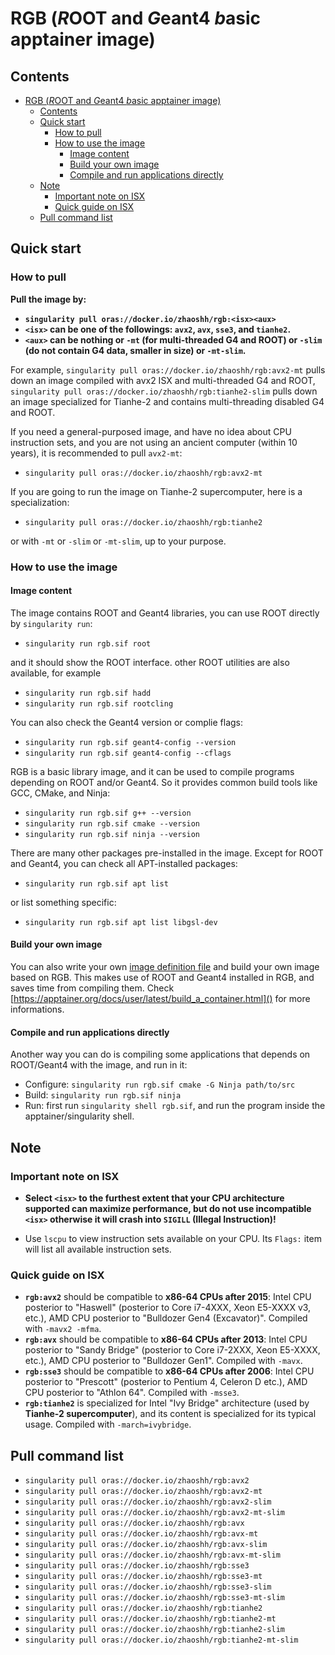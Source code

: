 # RGB (*R*OOT and *G*eant4 *b*asic apptainer image)

## Contents

- [RGB (*R*OOT and *G*eant4 *b*asic apptainer image)](#rgb-root-and-geant4-basic-apptainer-image)
  - [Contents](#contents)
  - [Quick start](#quick-start)
    - [How to pull](#how-to-pull)
    - [How to use the image](#how-to-use-the-image)
      - [Image content](#image-content)
      - [Build your own image](#build-your-own-image)
      - [Compile and run applications directly](#compile-and-run-applications-directly)
  - [Note](#note)
    - [Important note on ISX](#important-note-on-isx)
    - [Quick guide on ISX](#quick-guide-on-isx)
  - [Pull command list](#pull-command-list)

## Quick start

### How to pull

**Pull the image by:**

- **`singularity pull oras://docker.io/zhaoshh/rgb:<isx><aux>`**
- **`<isx>` can be one of the followings: `avx2`, `avx`, `sse3`, and `tianhe2`.**
- **`<aux>` can be nothing or `-mt` (for multi-threaded G4 and ROOT) or `-slim` (do not contain G4 data, smaller in size) or `-mt-slim`.**

For example, `singularity pull oras://docker.io/zhaoshh/rgb:avx2-mt` pulls down an image compiled with avx2 ISX and multi-threaded G4 and ROOT, `singularity pull oras://docker.io/zhaoshh/rgb:tianhe2-slim` pulls down an image specialized for Tianhe-2 and contains multi-threading disabled G4 and ROOT.

If you need a general-purposed image, and have no idea about CPU instruction sets, and you are not using an ancient computer (within 10 years), it is recommended to pull `avx2-mt`:

- `singularity pull oras://docker.io/zhaoshh/rgb:avx2-mt`

If you are going to run the image on Tianhe-2 supercomputer, here is a specialization:

- `singularity pull oras://docker.io/zhaoshh/rgb:tianhe2`

or with `-mt` or `-slim` or `-mt-slim`, up to your purpose.

### How to use the image

#### Image content

The image contains ROOT and Geant4 libraries, you can use ROOT directly by `singularity run`:

- `singularity run rgb.sif root`

and it should show the ROOT interface. other ROOT utilities are also available, for example

- `singularity run rgb.sif hadd`
- `singularity run rgb.sif rootcling`

You can also check the Geant4 version or complie flags:

- `singularity run rgb.sif geant4-config --version`
- `singularity run rgb.sif geant4-config --cflags`

RGB is a basic library image, and it can be used to compile programs depending on ROOT and/or Geant4.
So it provides common build tools like GCC, CMake, and Ninja:

- `singularity run rgb.sif g++ --version`
- `singularity run rgb.sif cmake --version`
- `singularity run rgb.sif ninja --version`

There are many other packages pre-installed in the image.
Except for ROOT and Geant4, you can check all APT-installed packages:

- `singularity run rgb.sif apt list`

or list something specific:

- `singularity run rgb.sif apt list libgsl-dev`

#### Build your own image

You can also write your own [image definition file](https://apptainer.org/docs/user/latest/definition_files.html) and build your own image based on RGB.
This makes use of ROOT and Geant4 installed in RGB, and saves time from compiling them.
Check [https://apptainer.org/docs/user/latest/build_a_container.html]() for more informations.

#### Compile and run applications directly

Another way you can do is compiling some applications that depends on ROOT/Geant4 with the image, and run in it:

- Configure: `singularity run rgb.sif cmake -G Ninja path/to/src`
- Build: `singularity run rgb.sif ninja`
- Run: first run `singularity shell rgb.sif`, and run the program inside the apptainer/singularity shell.

## Note

### Important note on ISX

- **Select `<isx>` to the furthest extent that your CPU architecture supported can maximize performance, but do not use incompatible `<isx>` otherwise it will crash into `SIGILL` (Illegal Instruction)!**

- Use `lscpu` to view instruction sets available on your CPU. Its `Flags:` item will list all available instruction sets.

### Quick guide on ISX

- **`rgb:avx2`** should be compatible to **x86-64 CPUs after 2015**: Intel CPU posterior to "Haswell" (posterior to Core i7-4XXX, Xeon E5-XXXX v3, etc.), AMD CPU posterior to "Bulldozer Gen4 (Excavator)". Compiled with `-mavx2 -mfma`.
- **`rgb:avx`** should be compatible to **x86-64 CPUs after 2013**: Intel CPU posterior to "Sandy Bridge" (posterior to Core i7-2XXX, Xeon E5-XXXX, etc.), AMD CPU posterior to "Bulldozer Gen1". Compiled with `-mavx`.
- **`rgb:sse3`** should be compatible to **x86-64 CPUs after 2006**: Intel CPU posterior to "Prescott" (posterior to Pentium 4, Celeron D etc.), AMD CPU posterior to "Athlon 64". Compiled with `-msse3`.
- **`rgb:tianhe2`** is specialized for Intel "Ivy Bridge" architecture (used by **Tianhe-2 supercomputer**), and its content is specialized for its typical usage. Compiled with `-march=ivybridge`.

## Pull command list

- `singularity pull oras://docker.io/zhaoshh/rgb:avx2`
- `singularity pull oras://docker.io/zhaoshh/rgb:avx2-mt`
- `singularity pull oras://docker.io/zhaoshh/rgb:avx2-slim`
- `singularity pull oras://docker.io/zhaoshh/rgb:avx2-mt-slim`
- `singularity pull oras://docker.io/zhaoshh/rgb:avx`
- `singularity pull oras://docker.io/zhaoshh/rgb:avx-mt`
- `singularity pull oras://docker.io/zhaoshh/rgb:avx-slim`
- `singularity pull oras://docker.io/zhaoshh/rgb:avx-mt-slim`
- `singularity pull oras://docker.io/zhaoshh/rgb:sse3`
- `singularity pull oras://docker.io/zhaoshh/rgb:sse3-mt`
- `singularity pull oras://docker.io/zhaoshh/rgb:sse3-slim`
- `singularity pull oras://docker.io/zhaoshh/rgb:sse3-mt-slim`
- `singularity pull oras://docker.io/zhaoshh/rgb:tianhe2`
- `singularity pull oras://docker.io/zhaoshh/rgb:tianhe2-mt`
- `singularity pull oras://docker.io/zhaoshh/rgb:tianhe2-slim`
- `singularity pull oras://docker.io/zhaoshh/rgb:tianhe2-mt-slim`
